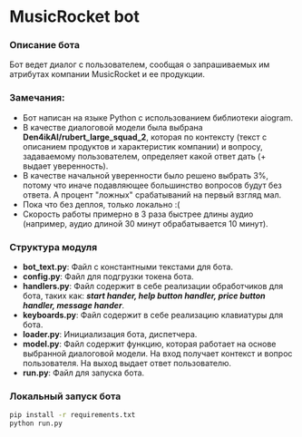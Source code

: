 # MusicRocket bot




### Описание бота

Бот ведет диалог с пользователем, сообщая о запрашиваемых им атрибутах компании MusicRocket и ее продукции.


### Замечания:

- Бот написан на языке Python с использованием библиотеки aiogram.
- В качестве диалоговой модели была выбрана **Den4ikAI/rubert_large_squad_2**, которая по контексту (текст с описанием продуктов и характеристик компании) и вопросу, задаваемому пользователем, определяет какой ответ дать (+ выдает уверенность).
- В качестве начальной уверенности было решено выбрать 3%, потому что иначе подавляющее большинство вопросов будут без ответа. А процент "ложных" срабатываний на первый взгляд мал.
- Пока что без деплоя, только локально :(
- Скорость работы примерно в 3 раза быстрее длины аудио (например, аудио длиной 30 минут обрабатывается 10 минут).

### Структура модуля

- **bot_text.py**: Файл с константными текстами для бота.
- **config.py**: Файл для подгрузки токена бота.
- **handlers.py**: Файл содержит в себе реализации обработчиков для бота, таких как: ___start hander, help button handler, price button handler, message hander___.
- **keyboards.py**: Файл содержит в себе реализацию клавиатуры для бота.
- **loader.py**: Инициализация бота, диспетчера.
- **model.py**: Файл содержит функцию, которая работает на основе выбранной диалоговой модели. На вход получает контекст и вопрос пользователя. На выход выдает ответ пользователю. 
- **run.py**: Файл для запуска бота.

### Локальный запуск бота

```bash
pip install -r requirements.txt
python run.py
```



